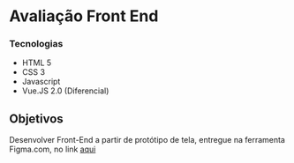 # Avaliação Front End

### Tecnologias

+ HTML 5
+ CSS 3
+ Javascript
+ Vue.JS 2.0 (Diferencial)

## Objetivos
Desenvolver Front-End a partir de protótipo de tela, entregue na ferramenta Figma.com, no link [aqui](https://www.figma.com/file/lolnDY8mMjycSIOtYgd8iY/Peace-Website-Full-Website-Community?node-id=0%3A1)
